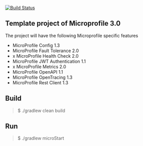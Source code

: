 [![Build Status](https://travis-ci.com/hei1233212000/gradle-microprofile-template.svg?branch=master)](https://travis-ci.com/hei1233212000/gradle-microprofile-template)

## Template project of Microprofile 3.0
The project will have the following Microprofile specific features
- MicroProfile Config 1.3
- MicroProfile Fault Tolerance 2.0
- x MicroProfile Health Check 2.0
- MicroProfile JWT Authentication 1.1
- x MicroProfile Metrics 2.0
- MicroProfile OpenAPI 1.1
- MicroProfile OpenTracing 1.3
- MicroProfile Rest Client 1.3

## Build
>$ ./gradlew clean build

## Run
>$ ./gradlew microStart
